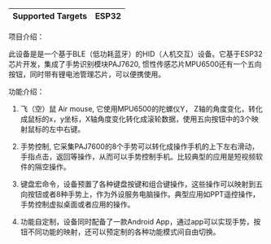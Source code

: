 | Supported Targets | ESP32 | 
| ----------------- | ----- |

项目介绍：

此设备是是一个基于BLE（低功耗蓝牙）的HID（人机交互）设备。它基于ESP32芯片开发，集成了手势识别模块PAJ7620, 惯性传感芯片MPU6500还有一个五向按钮，同时带有锂电池管理芯片，可以便携使用。

功能介绍：

1. 飞（空）鼠 Air mouse,  它使用MPU6500的陀螺仪Y， Z轴的角度变化，转化成鼠标的x，y坐标，X轴角度变化转化成滚轮数据，使用五向按钮中的3个映射鼠标的左中右键。

2. 手势控制, 它采集PAJ7600的8个手势可以转化成操作手机的上下左右滑动，手指点击，返回等操作，从而可以手势控制手机。比较典型的应用是短视频软件的隔空操作。

3. 键盘宏命令，设备预置了各种键盘按键和组合键操作，这些操作可以映射到五向按钮或者8种手势上，作为外设服务电脑操作。典型应用如PPT遥控操作，手势控制虚拟桌面或者应用的操作。

4. 功能自定制，设备同时配备了一款Android App，通过app可以实现手势，按钮不同功能的映射，还可以预定制的各种功能模式间自由切换。



